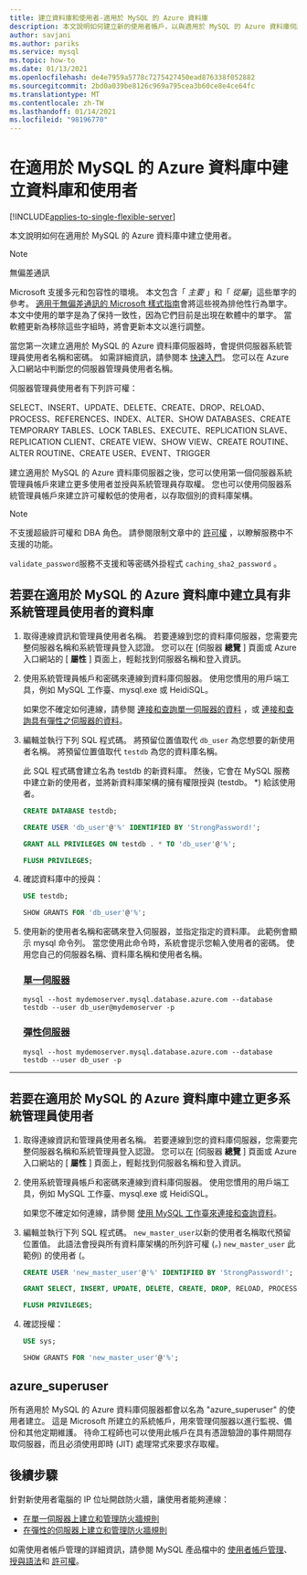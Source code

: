 ```yaml
---
title: 建立資料庫和使用者-適用於 MySQL 的 Azure 資料庫
description: 本文說明如何建立新的使用者帳戶，以與適用於 MySQL 的 Azure 資料庫伺服器互動。
author: savjani
ms.author: pariks
ms.service: mysql
ms.topic: how-to
ms.date: 01/13/2021
ms.openlocfilehash: de4e7959a5778c7275427450ead876338f052882
ms.sourcegitcommit: 2bd0a039be8126c969a795cea3b60ce8e4ce64fc
ms.translationtype: MT
ms.contentlocale: zh-TW
ms.lasthandoff: 01/14/2021
ms.locfileid: "98196770"
---
```

# <a name="create-databases-and-users-in-azure-database-for-mysql"></a>在適用於 MySQL 的 Azure 資料庫中建立資料庫和使用者

[!INCLUDE[applies-to-single-flexible-server](includes/applies-to-single-flexible-server.md)]

本文說明如何在適用於 MySQL 的 Azure 資料庫中建立使用者。

> [!NOTE]
> 無偏差通訊
>
> Microsoft 支援多元和包容性的環境。 本文包含「 _主要_ 」和「 _從屬_」這些單字的參考。 [適用于無偏差通訊的 Microsoft 樣式指南](https://github.com/MicrosoftDocs/microsoft-style-guide/blob/master/styleguide/bias-free-communication.md)會將這些視為排他性行為單字。 本文中使用的單字是為了保持一致性，因為它們目前是出現在軟體中的單字。 當軟體更新為移除這些字組時，將會更新本文以進行調整。
>

當您第一次建立適用於 MySQL 的 Azure 資料庫伺服器時，會提供伺服器系統管理員使用者名稱和密碼。 如需詳細資訊，請參閱本 [快速入門](quickstart-create-mysql-server-database-using-azure-portal.md)。 您可以在 Azure 入口網站中判斷您的伺服器管理員使用者名稱。

伺服器管理員使用者有下列許可權：

   SELECT、INSERT、UPDATE、DELETE、CREATE、DROP、RELOAD、PROCESS、REFERENCES、INDEX、ALTER、SHOW DATABASES、CREATE TEMPORARY TABLES、LOCK TABLES、EXECUTE、REPLICATION SLAVE、REPLICATION CLIENT、CREATE VIEW、SHOW VIEW、CREATE ROUTINE、ALTER ROUTINE、CREATE USER、EVENT、TRIGGER

建立適用於 MySQL 的 Azure 資料庫伺服器之後，您可以使用第一個伺服器系統管理員帳戶來建立更多使用者並授與系統管理員存取權。 您也可以使用伺服器系統管理員帳戶來建立許可權較低的使用者，以存取個別的資料庫架構。

> [!NOTE]
> 不支援超級許可權和 DBA 角色。 請參閱限制文章中的 [許可權](concepts-limits.md#privileges--data-manipulation-support) ，以瞭解服務中不支援的功能。
>
> `validate_password`服務不支援和等密碼外掛程式 `caching_sha2_password` 。

## <a name="to-create-a-database-with-a-non-admin-user-in-azure-database-for-mysql"></a>若要在適用於 MySQL 的 Azure 資料庫中建立具有非系統管理員使用者的資料庫

1. 取得連線資訊和管理員使用者名稱。
   若要連線到您的資料庫伺服器，您需要完整伺服器名稱和系統管理員登入認證。 您可以在 [伺服器 **總覽** ] 頁面或 Azure 入口網站的 [ **屬性** ] 頁面上，輕鬆找到伺服器名稱和登入資訊。

2. 使用系統管理員帳戶和密碼來連線到資料庫伺服器。 使用您慣用的用戶端工具，例如 MySQL 工作臺、mysql.exe 或 HeidiSQL。

   如果您不確定如何連線，請參閱 [連接和查詢單一伺服器的資料](./connect-workbench.md) ，或 [連接和查詢具有彈性之伺服器的資料](./flexible-server/connect-workbench.md)。

3. 編輯並執行下列 SQL 程式碼。 將預留位置值取代 `db_user` 為您想要的新使用者名稱。 將預留位置值取代 `testdb` 為您的資料庫名稱。

   此 SQL 程式碼會建立名為 testdb 的新資料庫。 然後，它會在 MySQL 服務中建立新的使用者，並將新資料庫架構的擁有權限授與 (testdb。 \*) 給該使用者。

   ```sql
   CREATE DATABASE testdb;

   CREATE USER 'db_user'@'%' IDENTIFIED BY 'StrongPassword!';

   GRANT ALL PRIVILEGES ON testdb . * TO 'db_user'@'%';

   FLUSH PRIVILEGES;
   ```

4. 確認資料庫中的授與：

   ```sql
   USE testdb;

   SHOW GRANTS FOR 'db_user'@'%';
   ```

5. 使用新的使用者名稱和密碼來登入伺服器，並指定指定的資料庫。 此範例會顯示 mysql 命令列。 當您使用此命令時，系統會提示您輸入使用者的密碼。 使用您自己的伺服器名稱、資料庫名稱和使用者名稱。

   ### <a name="single-server"></a>[單一伺服器](#tab/single-server)

   ```azurecli-interactive
   mysql --host mydemoserver.mysql.database.azure.com --database testdb --user db_user@mydemoserver -p
   ```

   ### <a name="flexible-server"></a>[彈性伺服器](#tab/flexible-server)

   ```azurecli-interactive
   mysql --host mydemoserver.mysql.database.azure.com --database testdb --user db_user -p
   ```
 ---

## <a name="to-create-more-admin-users-in-azure-database-for-mysql"></a>若要在適用於 MySQL 的 Azure 資料庫中建立更多系統管理員使用者

1. 取得連線資訊和管理員使用者名稱。
   若要連線到您的資料庫伺服器，您需要完整伺服器名稱和系統管理員登入認證。 您可以在 [伺服器 **總覽** ] 頁面或 Azure 入口網站的 [ **屬性** ] 頁面上，輕鬆找到伺服器名稱和登入資訊。

2. 使用系統管理員帳戶和密碼來連線到資料庫伺服器。 使用您慣用的用戶端工具，例如 MySQL 工作臺、mysql.exe 或 HeidiSQL。

   如果您不確定如何連線，請參閱 [使用 MySQL 工作臺來連接和查詢資料](./connect-workbench.md)。

3. 編輯並執行下列 SQL 程式碼。 `new_master_user`以新的使用者名稱取代預留位置值。 此語法會授與所有資料庫架構的所列許可權 (*。*) `new_master_user` 此範例) 的使用者 (。

   ```sql
   CREATE USER 'new_master_user'@'%' IDENTIFIED BY 'StrongPassword!';

   GRANT SELECT, INSERT, UPDATE, DELETE, CREATE, DROP, RELOAD, PROCESS, REFERENCES, INDEX, ALTER, SHOW DATABASES, CREATE TEMPORARY TABLES, LOCK TABLES, EXECUTE, REPLICATION SLAVE, REPLICATION CLIENT, CREATE VIEW, SHOW VIEW, CREATE ROUTINE, ALTER ROUTINE, CREATE USER, EVENT, TRIGGER ON *.* TO 'new_master_user'@'%' WITH GRANT OPTION;

   FLUSH PRIVILEGES;
   ```

4. 確認授權：

   ```sql
   USE sys;

   SHOW GRANTS FOR 'new_master_user'@'%';
   ```

## <a name="azure_superuser"></a>azure_superuser

所有適用於 MySQL 的 Azure 資料庫伺服器都會以名為 "azure_superuser" 的使用者建立。 這是 Microsoft 所建立的系統帳戶，用來管理伺服器以進行監視、備份和其他定期維護。 待命工程師也可以使用此帳戶在具有憑證驗證的事件期間存取伺服器，而且必須使用即時 (JIT) 處理常式來要求存取權。

## <a name="next-steps"></a>後續步驟

針對新使用者電腦的 IP 位址開啟防火牆，讓使用者能夠連線：

* [在單一伺服器上建立和管理防火牆規則](howto-manage-firewall-using-portal.md)
* [在彈性的伺服器上建立和管理防火牆規則](flexible-server/how-to-connect-tls-ssl.md)

如需使用者帳戶管理的詳細資訊，請參閱 MySQL 產品檔中的 [使用者帳戶管理](https://dev.mysql.com/doc/refman/5.7/en/access-control.html)、 [授與語法](https://dev.mysql.com/doc/refman/5.7/en/grant.html)和 [許可權](https://dev.mysql.com/doc/refman/5.7/en/privileges-provided.html)。
